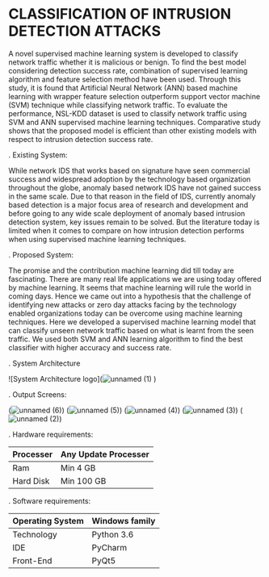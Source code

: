 # CLASSIFICATION OF INTRUSION DETECTION ATTACKS

A novel supervised machine learning system is developed to classify network traffic whether it is malicious or benign. To find the best model considering detection success rate, combination of supervised learning algorithm and feature selection method have been used. Through this study, it is found that Artificial Neural Network (ANN) based machine learning with wrapper feature selection outperform support vector machine (SVM) technique while classifying network traffic. To evaluate the performance, NSL-KDD dataset is used to classify network traffic using SVM and ANN supervised machine learning techniques. Comparative study shows that the proposed model is efficient than other existing models with respect to intrusion detection success rate.

. Existing System:

While network IDS that works based on signature have seen commercial success and widespread adoption by the technology based organization throughout the globe, anomaly based network IDS have not gained success in the same scale. Due to that reason in the field of IDS, currently anomaly based detection is a major focus area of research and development and before going to any wide scale deployment of anomaly based intrusion detection system, key issues remain to be solved. But the literature today is limited when it comes to compare on how intrusion detection performs when using supervised machine learning techniques.

. Proposed System:

The promise and the contribution machine learning did till today are fascinating. There are many real life applications we are using today offered by machine learning. It seems that machine learning will rule the world in coming days. Hence we came out into a hypothesis that the challenge of identifying new attacks or zero day attacks facing by the technology enabled organizations today can be overcome using machine learning techniques. Here we developed a supervised machine learning model that can classify unseen network traffic based on what is learnt from the seen traffic. We used both SVM and ANN learning algorithm to find the best classifier with higher accuracy and success rate.

. System Architecture

![System Architecture logo](![unnamed (1)](https://user-images.githubusercontent.com/71031732/220987768-03653293-5ff2-495d-ad28-5825bbe3ed5d.png)
)

. Output Screens:

(![unnamed (6)](https://user-images.githubusercontent.com/71031732/220988870-4eb55dc8-ea85-4d9d-bceb-2dfb8aa4a512.png))
(![unnamed (5)](https://user-images.githubusercontent.com/71031732/220988942-081d1280-f4b3-4c01-8cb4-87f11139e36d.png))
(![unnamed (4)](https://user-images.githubusercontent.com/71031732/220988984-315a248c-634e-4381-a92e-22ed53bdb3fb.png))
(![unnamed (3)](https://user-images.githubusercontent.com/71031732/220989070-93d916e7-6f71-47a7-9d44-f9dd514d68c0.png))
(![unnamed (2)](https://user-images.githubusercontent.com/71031732/220989112-7ebba738-97bb-4f49-a271-435aec937247.png))

. Hardware requirements:

|Processer|Any Update Processer|
|---------|--------------------|
|Ram|Min 4 GB|
|Hard Disk|Min 100 GB|

. Software requirements:

|Operating System|Windows family|
|----------------|--------------|
|Technology|Python 3.6|
|IDE|PyCharm|
|Front-End|PyQt5

